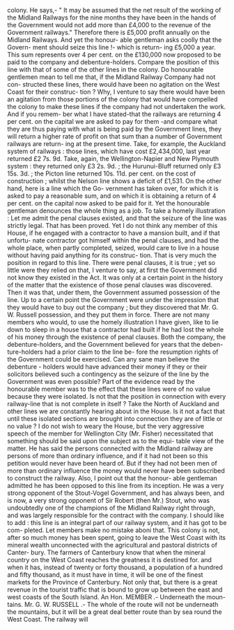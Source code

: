 colony. He says,- " It may be assumed that the net result of the working of the Midland Railways for the nine months they have been in the hands of the Government would not add more than £4,000 to the revenue of the Government railways." Therefore there is £5,000 profit annually on the Midland Railways. And yet the honour- able gentleman asks coolly that the Govern- ment should seize this line !- which is return- ing £5,000 a year. This sum represents over 4 per cent. on the £130,000 now proposed to be paid to the company and debenture-holders. Compare the position of this line with that of some of the other lines in the colony. Do honourable gentlemen mean to tell me that, if the Midland Railway Company had not con- structed these lines, there would have been no agitation on the West Coast for their construc- tion ? Why, I venture to say there would have been an agitation from those portions of the colony that would have compelled the colony to make these lines if the company had not undertaken the work. And if you remem- ber what I have stated-that the railways are returning 4 per cent. on the capital we are asked to pay for them -and compare what they are thus paying with what is being paid by the Government lines, they will return a higher rate of profit on that sum than a number of Government railways are return- ing at the present time. Take, for example, the Auckland system of railways : those lines, which have cost £2,434,000, last year returned £2 7s. 9d. Take, again, the Wellington-Napier and New Plymouth system : they returned only £3 2s. 9d. ; the Hurunui-Bluff returned only £3 15s. 3d. ; the Picton line returned 10s. 11d. per cent. on the cost of construction ; whilst the Nelson line shows a deficit of £1,531. On the other hand, here is a line which the Go- vernment has taken over, for which it is asked to pay a reasonable sum, and on which it is obtaining a return of 4 per cent. on the capital now asked to be paid for it. Yet the honourable gentleman denounces the whole thing as a job. To take a homely illustration : Let me admit the penal clauses existed, and that the seizure of the line was strictly legal. That has been proved. Yet I do not think any member of this House, if he engaged with a contractor to have a mansion built, and if that unfortu- nate contractor got himself within the penal clauses, and had the whole place, when partly completed, seized, would care to live in a house without having paid anything for its construc- tion. That is very much the position in regard to this line. There were penal clauses, it is true ; yet so little were they relied on that, I venture to say, at first the Government did not know they existed in the Act. It was only at a certain point in the history of the matter that the existence of those penal clauses was discovered. Then it was that, under them, the Government assumed possession of the line. Up to a certain point the Government were under the impression that they would have to buy out the company ; but they discovered that Mr. G. W. Russell possession, and they put them in force. There are not many members who would, to use the homely illustration I have given, like to lie down to sleep in a house that a contractor had built if he had lost the whole of his money through the existence of penal clauses. Both the company, the debenture-holders, and the Government believed for years that the deben- ture-holders had a prior claim to the line be- fore the resumption rights of the Government could be exercised. Can any sane man believe the debenture - holders would have advanced their money if they or their solicitors believed such a contingency as the seizure of the line by the Government was even possible? Part of the evidence read by the honourable member was to the effect that these lines were of no value because they were isolated. Is not that the position in connection with every railway-line that is not complete in itself ? Take the North of Auckland and other lines we are constantly hearing about in the House. Is it not a fact that until these isolated sections are brought into connection they are of little or no value ? I do not wish to weary the House, but the very aggressive speech of the member for Wellington City (Mr. Fisher) necessitated that something should be said upon the subject as to the equi- table view of the matter. He has said the persons connected with the Midland railway are persons of more than ordinary influence, and if it had not been so this petition would never have been heard of. But if they had not been men of more than ordinary influence the money would never have been subscribed to construct the railway. Also, I point out that the honour- able gentleman admitted he has been opposed to this line from its inception. He was a very strong opponent of the Stout-Vogel Government, and has always been, and is now, a very strong opponent of Sir Robert (then Mr.) Stout, who was undoubtedly one of the champions of the Midland Railway right through, and was largely responsible for the contract with the company. I should like to add : this line is an integral part of our railway system, and it has got to be com- pleted. Let members make no mistake aboni that. This colony is not, after so much money has been spent, going to leave the West Coast with its mineral wealth unconnected with the agricultural and pastoral districts of Canter- bury. The farmers of Canterbury know that when the mineral country on the West Coast reaches the greatness it is destined for. and when it has, instead of twenty or forty thousand, a population of a hundred and fifty thousand, as it must have in time, it will be one of the finest markets for the Province of Canterbury. Not only that, but there is a great revenue in the tourist traffic that is bound to grow up between the east and west coasts of the South Island. An Hon. MEMBER .- Underneath the moun- tains. Mr. G. W. RUSSELL .- The whole of the route will not be underneath the mountains, but it will be a great deal better route than by sea round the West Coast. The railway will 